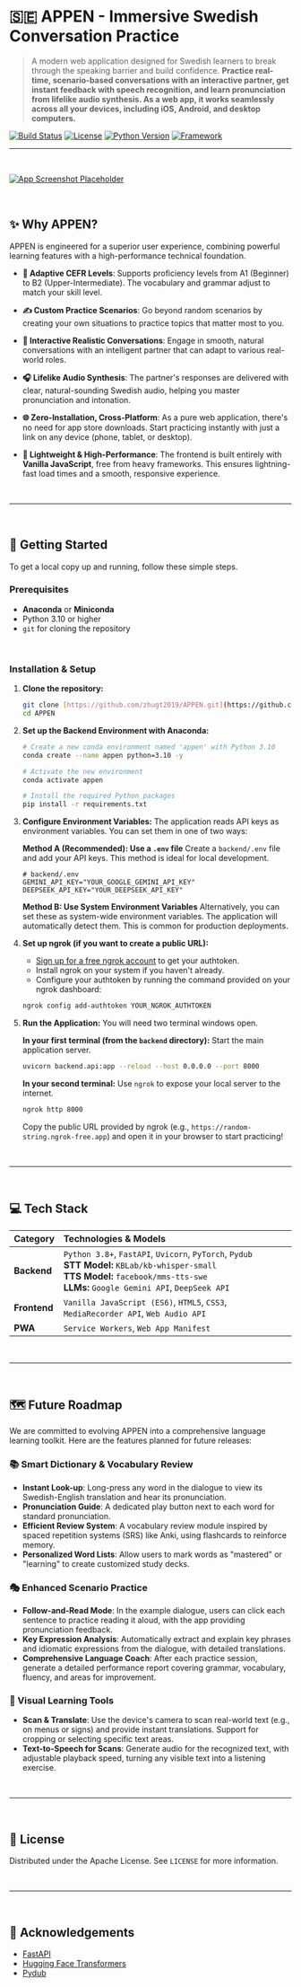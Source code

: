 # 🇸🇪 APPEN - Immersive Swedish Conversation Practice

> A modern web application designed for Swedish learners to break through the speaking barrier and build confidence. **Practice real-time, scenario-based conversations with an interactive partner, get instant feedback with speech recognition, and learn pronunciation from lifelike audio synthesis. As a web app, it works seamlessly across all your devices, including iOS, Android, and desktop computers.**

[![Build Status](https://img.shields.io/badge/build-passing-brightgreen)](https://github.com)
[![License](https://img.shields.io/badge/license-MIT-blue)](https://opensource.org/licenses/MIT)
[![Python Version](https://img.shields.io/badge/python-3.10+-blue.svg)](https://www.python.org/downloads/)
[![Framework](https://img.shields.io/badge/framework-FastAPI-green)](https://fastapi.tiangolo.com/)

---
<br>

[![App Screenshot Placeholder](https://placehold.co/800x600/1E88E5/FFFFFF?text=App+Screenshot+Here)
](https://github.com/zhugt2019/APPEN/blob/main/appen-screenshot.png)

<br>

## ✨ Why APPEN?

APPEN is engineered for a superior user experience, combining powerful learning features with a high-performance technical foundation.

* **🎯 Adaptive CEFR Levels**: Supports proficiency levels from A1 (Beginner) to B2 (Upper-Intermediate). The vocabulary and grammar adjust to match your skill level.

* **✍️ Custom Practice Scenarios**: Go beyond random scenarios by creating your own situations to practice topics that matter most to you.

* **🤖 Interactive Realistic Conversations**: Engage in smooth, natural conversations with an intelligent partner that can adapt to various real-world roles.

* **🎧 Lifelike Audio Synthesis**: The partner's responses are delivered with clear, natural-sounding Swedish audio, helping you master pronunciation and intonation.

* **🌐 Zero-Installation, Cross-Platform**: As a pure web application, there's no need for app store downloads. Start practicing instantly with just a link on any device (phone, tablet, or desktop).

* **🚀 Lightweight & High-Performance**: The frontend is built entirely with **Vanilla JavaScript**, free from heavy frameworks. This ensures lightning-fast load times and a smooth, responsive experience.

<br>

---

<br>

## 🚀 Getting Started

To get a local copy up and running, follow these simple steps.

### Prerequisites

* **Anaconda** or **Miniconda**
* Python 3.10 or higher
* `git` for cloning the repository

<br>

### Installation & Setup

1.  **Clone the repository:**
    ```sh
    git clone [https://github.com/zhugt2019/APPEN.git](https://github.com/zhugt2019/APPEN.git)
    cd APPEN
    ```

2.  **Set up the Backend Environment with Anaconda:**
    ```sh
    # Create a new conda environment named 'appen' with Python 3.10
    conda create --name appen python=3.10 -y

    # Activate the new environment
    conda activate appen

    # Install the required Python packages
    pip install -r requirements.txt
    ```

3.  **Configure Environment Variables:**
    The application reads API keys as environment variables. You can set them in one of two ways:

    **Method A (Recommended): Use a `.env` file**
    Create a `backend/.env` file and add your API keys. This method is ideal for local development.
    ```env
    # backend/.env
    GEMINI_API_KEY="YOUR_GOOGLE_GEMINI_API_KEY"
    DEEPSEEK_API_KEY="YOUR_DEEPSEEK_API_KEY"
    ```

    **Method B: Use System Environment Variables**
    Alternatively, you can set these as system-wide environment variables. The application will automatically detect them. This is common for production deployments.

4.  **Set up ngrok (if you want to create a public URL):**
    * [Sign up for a free ngrok account](https://dashboard.ngrok.com/signup) to get your authtoken.
    * Install ngrok on your system if you haven't already.
    * Configure your authtoken by running the command provided on your ngrok dashboard:
    ```sh
    ngrok config add-authtoken YOUR_NGROK_AUTHTOKEN

5.  **Run the Application:**
    You will need two terminal windows open.

    **In your first terminal (from the `backend` directory):**
    Start the main application server.
    ```sh
    uvicorn backend.api:app --reload --host 0.0.0.0 --port 8000
    ```

    **In your second terminal:**
    Use `ngrok` to expose your local server to the internet.
    ```sh
    ngrok http 8000
    ```
    Copy the public URL provided by ngrok (e.g., `https://random-string.ngrok-free.app`) and open it in your browser to start practicing!

<br>

---

<br>

## 💻 Tech Stack

| Category    | Technologies & Models                                                                                                                                                             |
| :---------- | :-------------------------------------------------------------------------------------------------------------------------------------------------------------------------------- |
| **Backend** | `Python 3.8+`, `FastAPI`, `Uvicorn`, `PyTorch`, `Pydub`<br>**STT Model:** `KBLab/kb-whisper-small`<br>**TTS Model:** `facebook/mms-tts-swe`<br>**LLMs:** `Google Gemini API`, `DeepSeek API` |
| **Frontend** | `Vanilla JavaScript (ES6)`, `HTML5`, `CSS3`, `MediaRecorder API`, `Web Audio API`                                                                                                    |
| **PWA** | `Service Workers`, `Web App Manifest`                                                                                                                                               |

<br>

---

<br>

## 🗺️ Future Roadmap

We are committed to evolving APPEN into a comprehensive language learning toolkit. Here are the features planned for future releases:

### 📚 Smart Dictionary & Vocabulary Review

* **Instant Look-up**: Long-press any word in the dialogue to view its Swedish-English translation and hear its pronunciation.
* **Pronunciation Guide**: A dedicated play button next to each word for standard pronunciation.
* **Efficient Review System**: A vocabulary review module inspired by spaced repetition systems (SRS) like Anki, using flashcards to reinforce memory.
* **Personalized Word Lists**: Allow users to mark words as "mastered" or "learning" to create customized study decks.

### 🎭 Enhanced Scenario Practice

* **Follow-and-Read Mode**: In the example dialogue, users can click each sentence to practice reading it aloud, with the app providing pronunciation feedback.
* **Key Expression Analysis**: Automatically extract and explain key phrases and idiomatic expressions from the dialogue, with detailed translations.
* **Comprehensive Language Coach**: After each practice session, generate a detailed performance report covering grammar, vocabulary, fluency, and areas for improvement.

### 📸 Visual Learning Tools

* **Scan & Translate**: Use the device's camera to scan real-world text (e.g., on menus or signs) and provide instant translations. Support for cropping or selecting specific text areas.
* **Text-to-Speech for Scans**: Generate audio for the recognized text, with adjustable playback speed, turning any visible text into a listening exercise.

<br>

---

<br>

## 📜 License

Distributed under the Apache License. See `LICENSE` for more information.

<br>

---

<br>

## 🙏 Acknowledgements

* [FastAPI](https://fastapi.tiangolo.com/)
* [Hugging Face Transformers](https://huggingface.co/docs/transformers/index)
* [Pydub](https://github.com/jiaaro/pydub)

